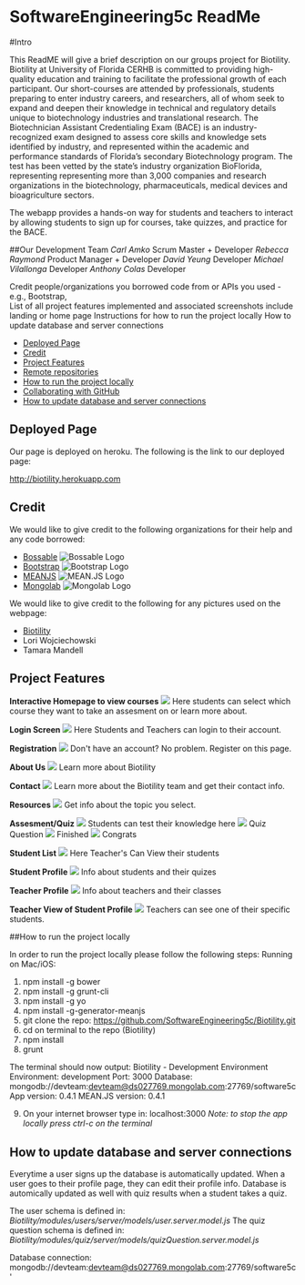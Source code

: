 # SoftwareEngineering5c  ReadMe

#Intro

This ReadME will give a brief description on our groups project for Biotility. 
Biotility at University of Florida CERHB is committed to providing high-quality education and training to facilitate the professional growth of each participant. Our short-courses are attended by professionals, students preparing to enter industry careers, and researchers, all of whom seek to expand and deepen their knowledge in technical and regulatory details unique to biotechnology industries and translational research. The Biotechnician Assistant Credentialing Exam (BACE) is an industry-recognized exam designed to assess core skills and knowledge sets identified by industry, and represented within the academic and performance standards of Florida’s secondary Biotechnology program. The test has been vetted by the state’s industry organization BioFlorida, representing representing more than 3,000 companies and research organizations in the biotechnology, pharmaceuticals, medical devices and bioagriculture sectors. 


The webapp provides a hands-on way for students and teachers to interact by allowing students to sign up for courses, take quizzes, and practice for the BACE. 

##Our Development Team
*Carl Amko* Scrum Master + Developer
*Rebecca Raymond* Product Manager + Developer
*David Yeung* Developer
*Michael Vilallonga* Developer
*Anthony Colas* Developer


Credit people/organizations you borrowed code from  or APIs you used - e.g., Bootstrap,  
List of all project features implemented and associated screenshots
include landing or home page
Instructions for how to run the project locally
How to update database and server connections

* [Deployed Page](#deployed-page)
* [Credit](#credit)
* [Project Features](#project-features)
* [Remote repositories](#remote-repositories)
* [How to run the project locally](#how-to-run-the-project-locally)
* [Collaborating with GitHub](#collaborating-with-github)
* [How to update database and server connections](#how-to-update-database-and-server-connections)


## Deployed Page

Our page is deployed on heroku. The following is the link to our deployed page:

http://biotility.herokuapp.com

## Credit

We would like to give credit to the following organizations for their help and any code borrowed:

- [Bossable](http://www.bossable.com)
![Bossable Logo](http://www.bossable.com/wp-content/uploads/2014/09/bossable-logo.jpg)
- [Bootstrap](http://getbootstrap.com)
![Bootstrap Logo](http://www.w3schools.com/bootstrap/bs.png)
- [MEANJS](http://meanjs.org)
![MEAN.JS Logo](http://meanjs.org/img/logo-small.png)
- [Mongolab](https://mongolab.com)
![Mongolab Logo](https://s3.amazonaws.com/awsmp-logos/MongoLab-Logo-OnWhite.jpg)

We would like to give credit to the following for any pictures used on the webpage:

- [Biotility](http://biotility.research.ufl.edu)
- Lori Wojciechowski
- Tamara Mandell



## Project Features
**Interactive Homepage to view courses**
![](tutorial_img/clone_fork_diagram.jpg)
Here students can select which course they want to take an assesment on or learn more about.

**Login Screen**
![](tutorial_img/clone_fork_diagram.jpg)
Here Students and Teachers can login to their account.

**Registration**
![](tutorial_img/clone_fork_diagram.jpg)
Don't have an account? No problem. Register on this page.

**About Us**
![](tutorial_img/clone_fork_diagram.jpg)
Learn more about Biotility

**Contact**
![](tutorial_img/clone_fork_diagram.jpg)
Learn more about the Biotility team and get their contact info.

**Resources**
![](tutorial_img/clone_fork_diagram.jpg)
Get info about the topic you select.

**Assesment/Quiz**
![](tutorial_img/clone_fork_diagram.jpg)
Students can test their knowledge here
![](tutorial_img/clone_fork_diagram.jpg)
Quiz Question
![](tutorial_img/clone_fork_diagram.jpg)
Finished
![](tutorial_img/clone_fork_diagram.jpg)
Congrats

**Student List**
![](tutorial_img/clone_fork_diagram.jpg)
Here Teacher's Can View their students

**Student Profile**
![](tutorial_img/clone_fork_diagram.jpg)
Info about students and their quizes

**Teacher Profile**
![](tutorial_img/clone_fork_diagram.jpg)
Info about teachers and their classes

**Teacher View of Student Profile**
![](tutorial_img/clone_fork_diagram.jpg)
Teachers can see one of their specific students.

##How to run the project locally

In order to run the project locally please follow the following steps:
Running on Mac/iOS:
1. npm install -g bower
2. npm install -g grunt-cli
3. npm install -g yo
4. npm install -g-generator-meanjs
5. git clone the repo: https://github.com/SoftwareEngineering5c/Biotility.git
6. cd on terminal to the repo (Biotility)
7. npm install 
8. grunt

The terminal should now output:
 Biotility - Development Environment
    Environment:			development
    Port:				3000
    Database:				mongodb://devteam:devteam@ds027769.mongolab.com:27769/software5c
    App version:			0.4.1
    MEAN.JS version:			0.4.1

 9. On your internet browser type in: localhost:3000 
 *Note: to stop the app locally press ctrl-c on the terminal*

    
## How to update database and server connections
Everytime a user signs up the database is automatically updated.
When a user goes to their profile page, they can edit their profile info.
Database is automically updated as well with quiz results when a student takes a quiz.

The user schema is defined in:
*Biotility/modules/users/server/models/user.server.model.js*
The quiz question schema is defined in:
*Biotility/modules/quiz/server/models/quizQuestion.server.model.js*

Database connection: 
mongodb://devteam:devteam@ds027769.mongolab.com:27769/software5c'







